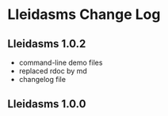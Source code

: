 # Lleidasms Change Log

## Lleidasms 1.0.2

- command-line demo files
- replaced rdoc by md
- changelog file

## Lleidasms 1.0.0

